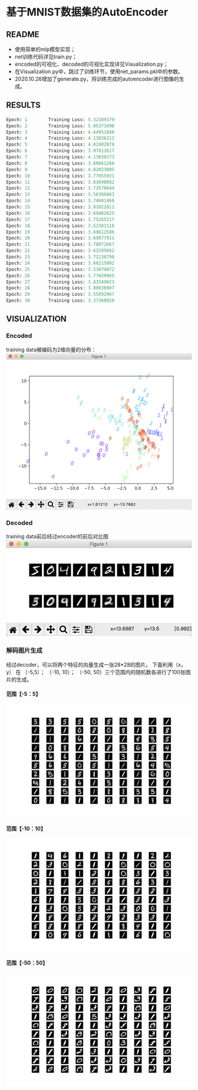# 基于MNIST数据集的AutoEncoder


## README

- 使用简单的mlp模型实现；
- net训练代码详见train.py；
- encoded的可视化、decoded的可视化实现详见Visualization.py；
- 在Visualization.py中，跳过了训练环节，使用net_params.pkl中的参数。
- 2020.10.26增加了generate.py，将训练完成的autoencoder进行图像的生成。


## RESULTS

```python
Epoch: 1        Training Loss: 5.32389379
Epoch: 2        Training Loss: 5.05373490
Epoch: 3        Training Loss: 4.64951849
Epoch: 4        Training Loss: 4.13836312
Epoch: 5        Training Loss: 4.01902878
Epoch: 6        Training Loss: 3.97812617
Epoch: 7        Training Loss: 4.13038373
Epoch: 8        Training Loss: 3.60661268
Epoch: 9        Training Loss: 4.02023005
Epoch: 10       Training Loss: 3.77055931
Epoch: 11       Training Loss: 3.83698082
Epoch: 12       Training Loss: 3.73578644
Epoch: 13       Training Loss: 3.56306863
Epoch: 14       Training Loss: 3.74601460
Epoch: 15       Training Loss: 3.81022811
Epoch: 16       Training Loss: 3.69482625
Epoch: 17       Training Loss: 3.75265217
Epoch: 18       Training Loss: 3.52381110
Epoch: 19       Training Loss: 3.69612586
Epoch: 20       Training Loss: 3.69877911
Epoch: 21       Training Loss: 3.78072667
Epoch: 22       Training Loss: 3.63295662
Epoch: 23       Training Loss: 3.72138798
Epoch: 24       Training Loss: 3.60215092
Epoch: 25       Training Loss: 3.53074872
Epoch: 26       Training Loss: 3.77659965
Epoch: 27       Training Loss: 3.83549023
Epoch: 28       Training Loss: 3.80836987
Epoch: 29       Training Loss: 3.55092967
Epoch: 30       Training Loss: 3.37368929
```



## VISUALIZATION

### Encoded
training data被编码为2维向量的分布：
![encoded](https://github.com/linhaowei1/Learning-Learning/blob/main/AutoEncoder/pic/encoded.png)



### Decoded
training data前后经过encoder的前后对比图
![decoded](https://github.com/linhaowei1/Learning-Learning/blob/main/AutoEncoder/pic/decoded.png)

### 解码图片生成
经过decoder，可以将两个特征的向量生成一张28*28的图片。
下面利用（x，y） 在 （-5,5）； （-10, 10）； （-50, 50）三个范围内的随机数各进行了100张图片的生成。

#### 范围【-5：5】
![1](https://github.com/linhaowei1/Learning-Learning/blob/main/AutoEncoder/pic/-5,5.png)
#### 范围【-10：10】
![1](https://github.com/linhaowei1/Learning-Learning/blob/main/AutoEncoder/pic/-10,10.png)
#### 范围【-50：50】
![1](https://github.com/linhaowei1/Learning-Learning/blob/main/AutoEncoder/pic/-50,50.png)

